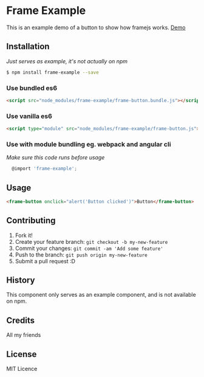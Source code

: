 # Frame Example

This is an example demo of a button to show how framejs works.
[Demo](https://emolr.github.io/frame-example/)

## Installation
_Just serves as example, it's not actually on npm_

```sh
$ npm install frame-example --save
```

### Use bundled es6
```html
<script src="node_modules/frame-example/frame-button.bundle.js"></script>
```

### Use vanilla es6
```html
<script type="module" src="node_modules/frame-example/frame-button.js"></script>
```

### Use with module bundling eg. webpack and angular cli
_Make sure this code runs before usage_

```javascript
  @import 'frame-example';
```

## Usage

<!--
```
<custom-element-demo height="100px">
  <template>
    <script src="frame-button.bundle.js"></script>
    <next-code-block></next-code-block>
  </template>
</custom-element-demo>
```
-->
```html
<frame-button onclick="alert('Button clicked')">Button</frame-button>
```

## Contributing

1. Fork it!
2. Create your feature branch: `git checkout -b my-new-feature`
3. Commit your changes: `git commit -am 'Add some feature'`
4. Push to the branch: `git push origin my-new-feature`
5. Submit a pull request :D

## History

This component only serves as an example component, and is not available on npm.

## Credits

All my friends

## License

MIT Licence
